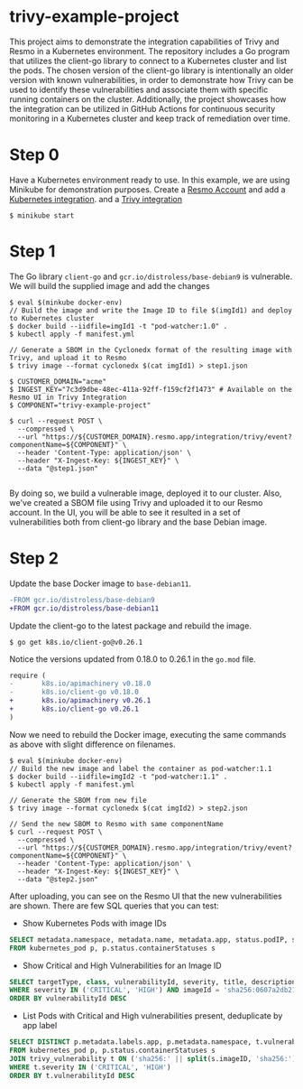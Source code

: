 # trivy-example-project

This project aims to demonstrate the integration capabilities of Trivy and Resmo in a Kubernetes environment. The
repository includes a Go program that utilizes the client-go library to connect to a Kubernetes cluster and
list the pods. The chosen version of the client-go library is intentionally an older version with known
vulnerabilities, in order to demonstrate how Trivy can be used to identify these vulnerabilities and associate them
with specific running containers on the cluster. Additionally, the project showcases how the integration can be
utilized in GitHub Actions for continuous security monitoring in a Kubernetes cluster and keep track of remediation
over time.

# Step 0

Have a Kubernetes environment ready to use. In this example, we are using Minikube for demonstration purposes. Create
a [Resmo Account](https://id.resmo.app/) and add
a [Kubernetes integration](https://docs.resmo.com/product/integrations/kubernetes-integration). and 
a [Trivy integration](https://docs.resmo.com/product/integrations/trivy-integration)

```shell
$ minikube start
```

# Step 1

The Go library `client-go` and `gcr.io/distroless/base-debian9` is vulnerable. We will build the supplied image and 
add the changes

```shell
$ eval $(minkube docker-env)
// Build the image and write the Image ID to file $(imgId1) and deploy to Kubernetes cluster
$ docker build --iidfile=imgId1 -t "pod-watcher:1.0" .
$ kubectl apply -f manifest.yml

// Generate a SBOM in the Cyclonedx format of the resulting image with Trivy, and upload it to Resmo
$ trivy image --format cyclonedx $(cat imgId1) > step1.json

$ CUSTOMER_DOMAIN="acme"
$ INGEST_KEY="7c3d9dbe-48ec-411a-92ff-f159cf2f1473" # Available on the Resmo UI in Trivy Integration
$ COMPONENT="trivy-example-project"

$ curl --request POST \
  --compressed \
  --url "https://${CUSTOMER_DOMAIN}.resmo.app/integration/trivy/event?componentName=${COMPONENT}" \
  --header 'Content-Type: application/json' \
  --header "X-Ingest-Key: ${INGEST_KEY}" \
  --data "@step1.json"
  
```

By doing so, we build a vulnerable image, deployed it to our cluster. Also, we've created a SBOM file using Trivy
and uploaded it to our Resmo account. In the UI, you will be able to see it resulted in a set of vulnerabilities both
from client-go library and the base Debian image.

# Step 2

Update the base Docker image to `base-debian11`.

```diff
-FROM gcr.io/distroless/base-debian9
+FROM gcr.io/distroless/base-debian11
```

Update the client-go to the latest package and rebuild the image.

```shell
$ go get k8s.io/client-go@v0.26.1
```

Notice the versions updated from 0.18.0 to 0.26.1 in the `go.mod` file.

```diff
require (
-       k8s.io/apimachinery v0.18.0
-       k8s.io/client-go v0.18.0
+       k8s.io/apimachinery v0.26.1
+       k8s.io/client-go v0.26.1
)
```

Now we need to rebuild the Docker image, executing the same commands as above with slight difference on filenames.

```shell
$ eval $(minkube docker-env)
// Build the new image and label the container as pod-watcher:1.1
$ docker build --iidfile=imgId2 -t "pod-watcher:1.1" .
$ kubectl apply -f manifest.yml

// Generate the SBOM from new file
$ trivy image --format cyclonedx $(cat imgId2) > step2.json

// Send the new SBOM to Resmo with same componentName
$ curl --request POST \
  --compressed \
  --url "https://${CUSTOMER_DOMAIN}.resmo.app/integration/trivy/event?componentName=${COMPONENT}" \
  --header 'Content-Type: application/json' \
  --header "X-Ingest-Key: ${INGEST_KEY}" \
  --data "@step2.json"
```

After uploading, you can see on the Resmo UI that the new vulnerabilities are shown. There are few SQL 
queries that you can test:

* Show Kubernetes Pods with image IDs

```sql
SELECT metadata.namespace, metadata.name, metadata.app, status.podIP, s.image, s.imageId
FROM kubernetes_pod p, p.status.containerStatuses s
```

* Show Critical and High Vulnerabilities for an Image ID

```sql
SELECT targetType, class, vulnerabilityId, severity, title, description, pkgName, installedVersion, fixedVersion FROM trivy_vulnerability
WHERE severity IN ('CRITICAL', 'HIGH') AND imageId = 'sha256:0607a2db21a5975eecc4aba505ed9b02f80c187fb81d6242a8be2c0aac345e49'
ORDER BY vulnerabilityId DESC
```

* List Pods with Critical and High vulnerabilities present, deduplicate by app label

```sql
SELECT DISTINCT p.metadata.labels.app, p.metadata.namespace, t.vulnerabilityId, t.title, t.severity, t.pkgName, t.installedVersion, t.fixedVersion
FROM kubernetes_pod p, p.status.containerStatuses s 
JOIN trivy_vulnerability t ON ('sha256:' || split(s.imageID, 'sha256:')[1]) = t.imageId
WHERE t.severity IN ('CRITICAL', 'HIGH')
ORDER BY t.vulnerabilityId DESC
```